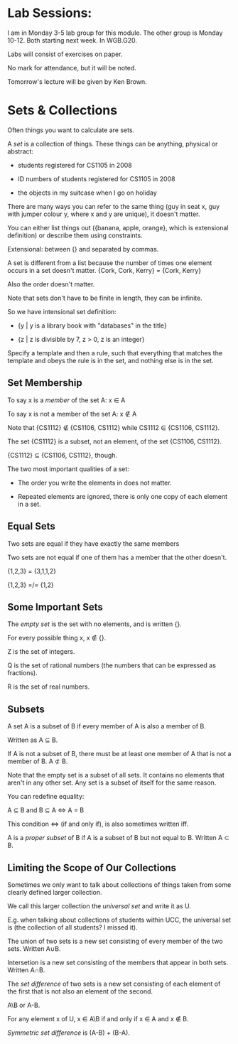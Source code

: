Lab Sessions:
=============

I am in Monday 3-5 lab group for this module. The other group is Monday
10-12. Both starting next week. In WGB.G20.

Labs will consist of exercises on paper.

No mark for attendance, but it will be noted.

Tomorrow's lecture will be given by Ken Brown.

Sets & Collections
==================

Often things you want to calculate are sets.

A *set* is a collection of things. These things can be anything,
physical or abstract:

-   students registered for CS1105 in 2008

-   ID numbers of students registered for CS1105 in 2008

-   the objects in my suitcase when I go on holiday

There are many ways you can refer to the same thing (guy in seat x, guy
with jumper colour y, where x and y are unique), it doesn't matter.

You can either list things out ({banana, apple, orange}, which is
extensional definition) or describe them using constraints.

Extensional: between {} and separated by commas.

A set is different from a list because the number of times one element
occurs in a set doesn't matter. {Cork, Cork, Kerry} = {Cork, Kerry}

Also the order doesn't matter.

Note that sets don't have to be finite in length, they can be infinite.

So we have intensional set definition:

-   {y | y is a library book with "databases" in the title}

-   {z | z is divisible by 7, z &gt; 0, z is an integer}

Specify a template and then a rule, such that everything that matches
the template and obeys the rule is in the set, and nothing else is in
the set.

Set Membership
--------------

To say x is a *member* of the set A: x ∈ A

To say x is not a member of the set A: x ∉ A

Note that {CS1112} ∉ {CS1106, CS1112} while CS1112 ∈ {CS1106, CS1112}.

The set {CS1112} is a subset, not an element, of the set {CS1106,
CS1112}.

{CS1112} ⊆ {CS1106, CS1112}, though.

The two most important qualities of a set:

-   The order you write the elements in does not matter.

-   Repeated elements are ignored, there is only one copy of each
    element in a set.

Equal Sets
----------

Two sets are equal if they have exactly the same members

Two sets are not equal if one of them has a member that the other
doesn't.

{1,2,3} = {3,1,1,2}

{1,2,3} =/= {1,2}

Some Important Sets
-------------------

The *empty set* is the set with no elements, and is written {}.

For every possible thing x, x ∉ {}.

Z is the set of integers.

Q is the set of rational numbers (the numbers that can be expressed as
fractions).

R is the set of real numbers.

Subsets
-------

A set A is a subset of B if every member of A is also a member of B.

Written as A ⊆ B.

If A is not a subset of B, there must be at least one member of A that
is not a member of B. A ⊄ B.

Note that the empty set is a subset of all sets. It contains no elements
that aren't in any other set. Any set is a subset of itself for the same
reason.

You can redefine equality:

A ⊆ B and B ⊆ A ⇔ A = B

This condition ⇔ (if and only if), is also sometimes written iff.

A is a *proper subset* of B if A is a subset of B but not equal to B.
Written A ⊂ B.

Limiting the Scope of Our Collections
-------------------------------------

Sometimes we only want to talk about collections of things taken from
some clearly defined larger collection.

We call this larger collection the *universal set* and write it as U.

E.g. when talking about collections of students within UCC, the
universal set is (the collection of all students? I missed it).

The union of two sets is a new set consisting of every member of the two
sets. Written A∪B.

Intersetion is a new set consisting of the members that appear in both
sets. Written A∩B.

The *set difference* of two sets is a new set consisting of each element
of the first that is not also an element of the second.

A\\B or A-B.

For any element x of U, x ∈ A\\B if and only if x ∈ A and x ∉ B.

*Symmetric set difference* is (A-B) + (B-A).
